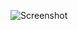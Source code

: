 ![Screenshot](https://raw.githubusercontent.com/Cryakl/Ultimate-RAT-Collection/refs/heads/main/VenomRAT/VenomRAT%20v6.0.1/Screenshot.png)
